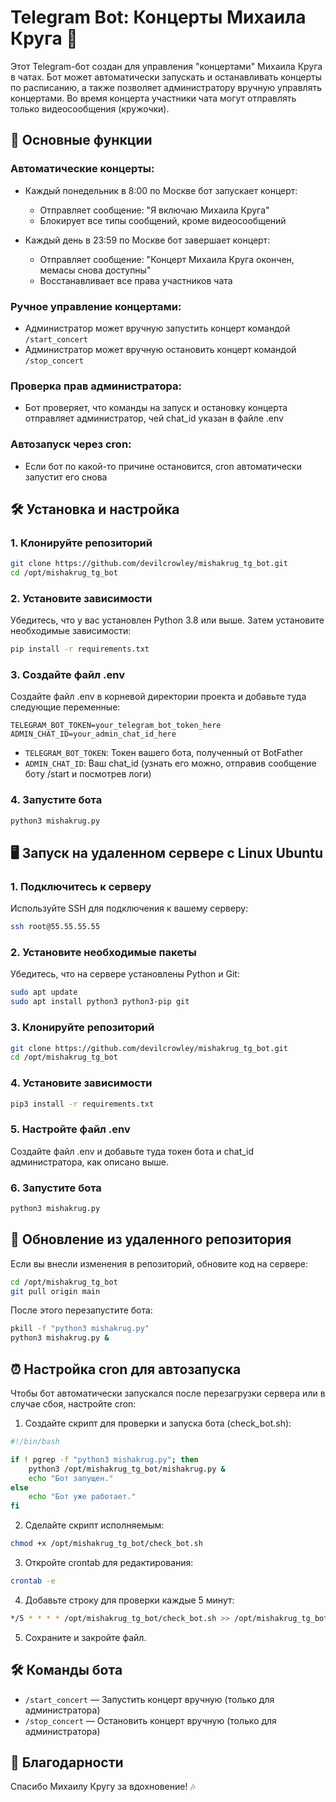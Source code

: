 # Telegram Bot: Концерты Михаила Круга 🎸

Этот Telegram-бот создан для управления "концертами" Михаила Круга в чатах. Бот может автоматически запускать и останавливать концерты по расписанию, а также позволяет администратору вручную управлять концертами. Во время концерта участники чата могут отправлять только видеосообщения (кружочки).

## 🚀 Основные функции

### Автоматические концерты:

- Каждый понедельник в 8:00 по Москве бот запускает концерт:
  - Отправляет сообщение: "Я включаю Михаила Круга"
  - Блокирует все типы сообщений, кроме видеосообщений

- Каждый день в 23:59 по Москве бот завершает концерт:
  - Отправляет сообщение: "Концерт Михаила Круга окончен, мемасы снова доступны"
  - Восстанавливает все права участников чата

### Ручное управление концертами:

- Администратор может вручную запустить концерт командой `/start_concert`
- Администратор может вручную остановить концерт командой `/stop_concert`

### Проверка прав администратора:

- Бот проверяет, что команды на запуск и остановку концерта отправляет администратор, чей chat_id указан в файле .env

### Автозапуск через cron:

- Если бот по какой-то причине остановится, cron автоматически запустит его снова

## 🛠 Установка и настройка

### 1. Клонируйте репозиторий

```bash
git clone https://github.com/devilcrowley/mishakrug_tg_bot.git
cd /opt/mishakrug_tg_bot
```

### 2. Установите зависимости

Убедитесь, что у вас установлен Python 3.8 или выше. Затем установите необходимые зависимости:

```bash
pip install -r requirements.txt
```

### 3. Создайте файл .env

Создайте файл .env в корневой директории проекта и добавьте туда следующие переменные:

```
TELEGRAM_BOT_TOKEN=your_telegram_bot_token_here
ADMIN_CHAT_ID=your_admin_chat_id_here
```

- `TELEGRAM_BOT_TOKEN`: Токен вашего бота, полученный от BotFather
- `ADMIN_CHAT_ID`: Ваш chat_id (узнать его можно, отправив сообщение боту /start и посмотрев логи)

### 4. Запустите бота

```bash
python3 mishakrug.py
```

## 🖥 Запуск на удаленном сервере с Linux Ubuntu

### 1. Подключитесь к серверу

Используйте SSH для подключения к вашему серверу:

```bash
ssh root@55.55.55.55
```

### 2. Установите необходимые пакеты

Убедитесь, что на сервере установлены Python и Git:

```bash
sudo apt update
sudo apt install python3 python3-pip git
```

### 3. Клонируйте репозиторий

```bash
git clone https://github.com/devilcrowley/mishakrug_tg_bot.git
cd /opt/mishakrug_tg_bot
```

### 4. Установите зависимости

```bash
pip3 install -r requirements.txt
```

### 5. Настройте файл .env

Создайте файл .env и добавьте туда токен бота и chat_id администратора, как описано выше.

### 6. Запустите бота

```bash
python3 mishakrug.py
```

## 🔄 Обновление из удаленного репозитория

Если вы внесли изменения в репозиторий, обновите код на сервере:

```bash
cd /opt/mishakrug_tg_bot
git pull origin main
```

После этого перезапустите бота:

```bash
pkill -f "python3 mishakrug.py"
python3 mishakrug.py &
```

## ⏰ Настройка cron для автозапуска

Чтобы бот автоматически запускался после перезагрузки сервера или в случае сбоя, настройте cron:

1. Создайте скрипт для проверки и запуска бота (check_bot.sh):

```bash
#!/bin/bash

if ! pgrep -f "python3 mishakrug.py"; then
    python3 /opt/mishakrug_tg_bot/mishakrug.py &
    echo "Бот запущен."
else
    echo "Бот уже работает."
fi
```

2. Сделайте скрипт исполняемым:

```bash
chmod +x /opt/mishakrug_tg_bot/check_bot.sh
```

3. Откройте crontab для редактирования:

```bash
crontab -e
```

4. Добавьте строку для проверки каждые 5 минут:

```bash
*/5 * * * * /opt/mishakrug_tg_bot/check_bot.sh >> /opt/mishakrug_tg_bot/cron.log 2>&1
```

5. Сохраните и закройте файл.

## 🛠 Команды бота

- `/start_concert` — Запустить концерт вручную (только для администратора)
- `/stop_concert` — Остановить концерт вручную (только для администратора)


## 🙏 Благодарности

Спасибо Михаилу Кругу за вдохновение! 🎶

